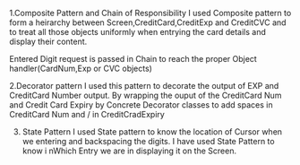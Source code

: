 1.Composite Pattern and Chain of Responsibility
I used Composite pattern to form a heirarchy between Screen,CreditCard,CreditExp and CreditCVC and to treat all those objects uniformly when entrying the card details and display their content.

Entered Digit request is passed in Chain to reach the proper Object handler(CardNum,Exp or CVC objects)

2.Decorator pattern
I used this pattern to decorate the output of EXP and CreditCard Number output. By wrapping the ouput of the CreditCard Num and Credit Card Expiry by Concrete Decorator classes to add spaces in CreditCard Num and / in CreditCradExpiry

3. State Pattern
I used State pattern to know the location of Cursor when we entering and backspacing the digits. I have used State Pattern to know i nWhich Entry we are in displaying it on the Screen.